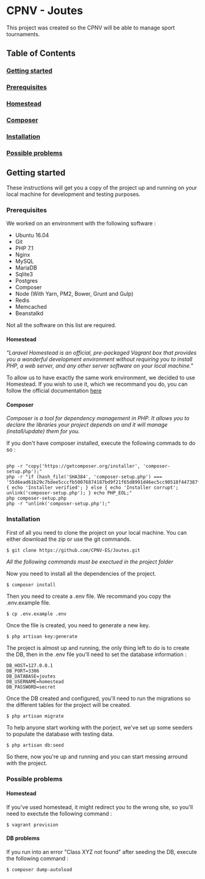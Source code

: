 
# CPNV - Joutes

This project was created so the CPNV will be able to manage sport tournaments.


## Table of Contents

### [Getting started](#getting-started-1)
### [Prerequisites](#prerequisites-1)
### [Homestead](#homestead-1)
### [Composer](#composer-1)
### [Installation](#installation-1)
### [Possible problems](#possible-problems-1)


## Getting started
These instructions will get you a copy of the project up and running on your local machine for development and testing purposes.

### Prerequisites

We worked on an environment with the following software :

- Ubuntu 16.04
- Git
- PHP 7.1
- Nginx
- MySQL
- MariaDB
- Sqlite3
- Postgres
- Composer
- Node (With Yarn, PM2, Bower, Grunt and Gulp)
- Redis
- Memcached
- Beanstalkd

Not all the software on this list are required.

#### Homestead

_"Laravel Homestead is an official, pre-packaged Vagrant box that provides you a wonderful development environment without requiring you to install PHP, a web server, and any other server software on your local machine."_

To allow us to have exactly the same work environment, we decided to use Homestead. If you wish to use it, which we recommand you do, you can follow the official documentation [here](https://laravel.com/docs/5.3/homestead)

#### Composer

_Composer is a tool for dependency management in PHP. It allows you to declare the libraries your project depends on and it will manage (install/update) them for you._

If you don't have composer installed, execute the following commads to do so :  

```

php -r "copy('https://getcomposer.org/installer', 'composer-setup.php');"
php -r "if (hash_file('SHA384', 'composer-setup.php') === '55d6ead61b29c7bdee5cccfb50076874187bd9f21f65d8991d46ec5cc90518f447387fb9f76ebae1fbbacf329e583e30') { echo 'Installer verified'; } else { echo 'Installer corrupt'; unlink('composer-setup.php'); } echo PHP_EOL;"
php composer-setup.php
php -r "unlink('composer-setup.php');"

```

### Installation

First of all you need to clone the project on your local machine. You can either download the zip or use the git commands.

```
$ git clone https://github.com/CPNV-ES/Joutes.git
```

_All the following commands must be exectued in the project folder_

Now you need to install all the dependencies of the project.

```
$ composer install
```

Then you need to create a .env file. We recommand you copy the .env.example file.

```
$ cp .env.example .env
```

Once the file is created, you need to generate a new key.

```
$ php artisan key:generate
```

The project is almost up and running, the only thing left to do is to create the DB, then in the .env file you'll need to set the database information :

```
DB_HOST=127.0.0.1
DB_PORT=3306
DB_DATABASE=joutes
DB_USERNAME=homestead
DB_PASSWORD=secret
```

Once the DB created and configured, you'll need to run the migrations so the different tables for the project will be created.

```
$ php artisan migrate
```

To help anyone start working with the porject, we've set up some seeders to populate the database with testing data.

```
$ php artisan db:seed
```

So there, now you're up and running and you can start messing arround with the project.

### Possible problems
#### Homestead
If you've used homestead, it might redirect you to the wrong site, so you'll need to exectute the following command :

```
$ vagrant provision
```

#### DB problems
If you run into an error "Class XYZ not found" after seeding the DB, execute the following command :

```
$ composer dump-autoload
```
